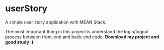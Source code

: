 # userStory
A simple user story application with MEAN Stack.

The most important thing in this project is understand the login/logout process between front-end and back-end code. **Download my project and good study :)**
